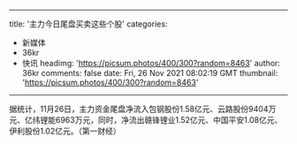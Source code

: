
---
title: '主力今日尾盘买卖这些个股'
categories: 
 - 新媒体
 - 36kr
 - 快讯
headimg: 'https://picsum.photos/400/300?random=8463'
author: 36kr
comments: false
date: Fri, 26 Nov 2021 08:02:19 GMT
thumbnail: 'https://picsum.photos/400/300?random=8463'
---

<div>   
据统计，11月26日，主力资金尾盘净流入包钢股份1.58亿元、云路股份9404万元、亿纬锂能6963万元，同时，净流出赣锋锂业1.52亿元、中国平安1.08亿元、伊利股份1.02亿元。（第一财经）  
</div>
            